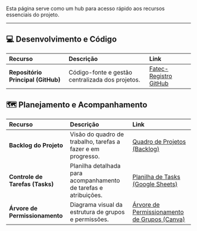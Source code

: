 Esta página serve como um hub para acesso rápido aos recursos essenciais do projeto.

---

## 💻 Desenvolvimento e Código

| Recurso | Descrição | Link |
| :--- | :--- | :--- |
| **Repositório Principal (GitHub)** | Código-fonte e gestão centralizada dos projetos. | [Fatec-Registro GitHub](https://github.com/Fatec-Registro) |

## 🗺️ Planejamento e Acompanhamento

| Recurso | Descrição | Link |
| :--- | :--- | :--- |
| **Backlog do Projeto** | Visão do quadro de trabalho, tarefas a fazer e em progresso. | [Quadro de Projetos (Backlog)](https://github.com/orgs/Fatec-Registro/projects/3/views/3?groupedBy%5BcolumnId%5D=Parent+issue) |
| **Controle de Tarefas (Tasks)** | Planilha detalhada para acompanhamento de tarefas e atribuições. | [Planilha de Tasks (Google Sheets)](https://docs.google.com/spreadsheets/d/1sT0C9YoiDRG_ynyNBDtCYhVg2wkR3Cq06biWPhIDQZw/edit?usp=sharing) |
| **Árvore de Permissionamento** | Diagrama visual da estrutura de grupos e permissões. | [Árvore de Permissionamento de Grupos (Canva)](https://www.canva.com/design/DAG2bGW7TRA/u3S9LPpYZHBvL4xWIxWFnw/edit?utm_content=DAG2bGW7TRA&utm_campaign=designshare&utm_medium=link2&utm_source=sharebutton) |

